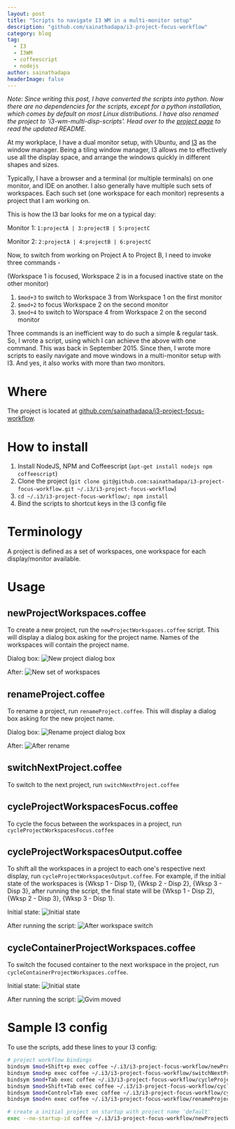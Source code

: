 ```yaml
---
layout: post
title: "Scripts to navigate I3 WM in a multi-monitor setup"
description: "github.com/sainathadapa/i3-project-focus-workflow"
category: blog
tag:
  - I3
  - I3WM
  - coffeescript
  - nodejs
author: sainathadapa
headerImage: false
---
```

*Note: Since writing this post, I have converted the scripts into python. Now there are no dependencies for the scripts, except for a python installation, which comes by default on most Linux distributions. I have also renamed the project to 'i3-wm-multi-disp-scripts'. Head over to the [project page](https://github.com/sainathadapa/i3-wm-multi-disp-scripts) to read the updated README.*

At my workplace, I have a dual monitor setup, with Ubuntu, and [I3](https://i3wm.org/) as the window manager. Being a tiling window manager, I3 allows me to effectively use all the display space, and arrange the windows quickly in different shapes and sizes.

Typically, I have a browser and a terminal (or multiple terminals) on one monitor, and IDE on another. I also generally have multiple such sets of workspaces. Each such set (one workspace for each monitor) represents a project that I am working on. 

This is how the I3 bar looks for me on a typical day:

Monitor 1:
`1:projectA | 3:projectB | 5:projectC`

Monitor 2:
`2:projectA | 4:projectB | 6:projectC`

Now, to switch from working on Project A to Project B, I need to invoke three commands -

(Workspace 1 is focused, Workspace 2 is in a focused inactive state on the other monitor)

1. `$mod+3` to switch to Workspace 3 from Workspace 1 on the first monitor
2. `$mod+2` to focus Workspace 2 on the second monitor
3. `$mod+4` to switch to Worspace 4 from Workspace 2 on the second monitor 

Three commands is an inefficient way to do such a simple & regular task. So, I wrote a script, using which I can achieve the above with one command. This was back in September 2015. Since then, I wrote more scripts to easily navigate and move windows in a multi-monitor setup with I3. And yes, it also works with more than two monitors.

# Where
The project is located at [github.com/sainathadapa/i3-project-focus-workflow](https://github.com/sainathadapa/i3-project-focus-workflow).

# How to install
1. Install NodeJS, NPM and Coffeescript (`apt-get install nodejs npm coffeescript`)
2. Clone the project (`git clone git@github.com:sainathadapa/i3-project-focus-workflow.git ~/.i3/i3-project-focus-workflow`)
3. `cd ~/.i3/i3-project-focus-workflow/; npm install`
4. Bind the scripts to shortcut keys in the I3 config file

# Terminology
A project is defined as a set of workspaces, one workspace for each display/monitor available.

# Usage

## newProjectWorkspaces.coffee

To create a new project, run the `newProjectWorkspaces.coffee` script. This will display a dialog box asking for the project name. Names of the workspaces will contain the project name.

Dialog box:
![New project dialog box](/images/new_project_dialog.png)

After:
![New set of workspaces](/images/new_project_after.png)

## renameProject.coffee

To rename a project, run `renameProject.coffee`. This will display a dialog box asking for the new project name.

Dialog box:
![Rename project dialog box](/images/rename_project_dialog.png)

After:
![After rename](/images/rename_project_after.png)

## switchNextProject.coffee

To switch to the next project, run `switchNextProject.coffee`

## cycleProjectWorkspacesFocus.coffee

To cycle the focus between the workspaces in a project, run `cycleProjectWorkspacesFocus.coffee`

## cycleProjectWorkspacesOutput.coffee

To shift all the workspaces in a project to each one's respective next display, run `cycleProjectWorkspacesOutput.coffee`. For example, if the initial state of the workspaces is {Wksp 1 - Disp 1}, {Wksp 2 - Disp 2}, {Wksp 3 - Disp 3}, after running the script, the final state will be {Wksp 1 - Disp 2}, {Wksp 2 - Disp 3}, {Wksp 3 - Disp 1}.

Initial state:
![Initial state](/images/initial_state.png)

After running the script:
![After workspace switch](/images/after_cycle_workspace_display.png)

## cycleContainerProjectWorkspaces.coffee

To switch the focused container to the next workspace in the project, run `cycleContainerProjectWorkspaces.coffee`.

Initial state:
![Initial state](/images/initial_state.png)

After running the script:
![Gvim moved](/images/after_cycle_container.png)

# Sample I3 config
To use the scripts, add these lines to your I3 config:

~~~ sh
# project workflow bindings
bindsym $mod+Shift+p exec coffee ~/.i3/i3-project-focus-workflow/newProjectWorkspaces.coffee
bindsym $mod+p exec coffee ~/.i3/i3-project-focus-workflow/switchNextProject.coffee
bindsym $mod+Tab exec coffee ~/.i3/i3-project-focus-workflow/cycleProjectWorkspacesFocus.coffee
bindsym $mod+Shift+Tab exec coffee ~/.i3/i3-project-focus-workflow/cycleProjectWorkspacesOutput.coffee
bindsym $mod+Control+Tab exec coffee ~/.i3/i3-project-focus-workflow/cycleContainerProjectWorkspaces.coffee
bindsym $mod+n exec coffee ~/.i3/i3-project-focus-workflow/renameProject.coffee

# create a initial project on startup with project name 'default'
exec --no-startup-id coffee ~/.i3/i3-project-focus-workflow/newProjectWorkspaces.coffee default
~~~

